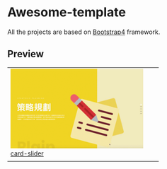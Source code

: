 # Awesome-template
All the projects are based on [Bootstrap4](http://startbootstrap.com/) framework.

## Preview

<table>
    <tbody>
        <tr>
            <td>
                <img src="card-slider/screenshot/demo.gif" width="300px"><br>
                <a href="https://andy6804tw.github.io/awesome-template/card-slider">card-slider</a>
            </td>
            <td>
                <!-- <img src="SB admin/screenshot/demo.gif" width="300px"><br>
                <a href="https://andy6804tw.github.io/fancy-web-component/SB admin">SB admin</a> -->
            </td>
            <td>
                <!-- <img src="Sidebar Collapse/screenshot/demo.gif" width="300px"><br>
                <a href="https://andy6804tw.github.io/fancy-web-component/Sidebar Collapse">Sidebar Collapse</a> -->
            </td>
        </tr>
        <tr>
            <td>
                <!-- <img src="fancy-dashboard/screenshot/demo.png" width="300px"><br>
                <a href="https://andy6804tw.github.io/fancy-web-component/fancy-dashboard">fancy dashboard</a> -->
             </td>
        </tr>
    </tbody>
</table>
